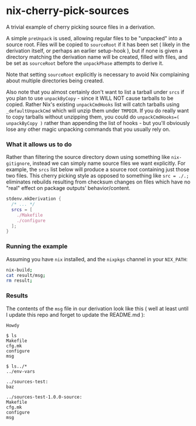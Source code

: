 # nix-cherry-pick-sources
A trivial example of cherry picking source files in a derivation.

A simple `preUnpack` is used, allowing regular files to be "unpacked" into a source root.
Files will be copied to `sourceRoot` if it has been set ( likely in the derivation itself, or perhaps an earlier setup-hook ), but if none is given a directory matching the derivation name will be created, filled with files, and be set as `sourceRoot` before the `unpackPhase` attempts to derive it.

Note that setting `sourceRoot` explicitly is necessary to avoid Nix complaining about multiple directories being created.

Also note that you almost certainly don't want to list a tarball under `srcs` if you plan to use `unpackByCopy` - since it WILL NOT cause tarballs to be copied. Rather Nix's existing `unpackCmdHooks` list will catch tarballs using `_defaultUnpackCmd` which will unzip them under `TMPDIR`. If you do really want to copy tarballs without unzipping them, you could do `unpackCmdHooks=( unpackByCopy )` rather than appending the list of hooks - but you'll obviously lose any other magic unpacking commands that you usually rely on.

### What it allows us to do
Rather than filtering the source directory down using something like `nix-gitignore`, instead we can simply name source files we want explicitly. For example, the `srcs` list below will produce a source root containing just those two files. This cherry picking style as opposed to something like `src = ./.;` eliminates rebuilds resulting from checksum changes on files which have no "real" effect on package outputs' behavior/content.

```nix
stdenv.mkDerivation {
  /* ... */
  srcs = [
    ./Makefile
    ./configure
  ];
}
```

### Running the example
Assuming you have `nix` installed, and the `nixpkgs` channel in your `NIX_PATH`:

```sh
nix-build;
cat result/msg;
rm result;
```

### Results
The contents of the `msg` file in our derivation look like this ( well at least until I update this repo and forget to update the README.md ):

```
Howdy

$ ls
Makefile
cfg.mk
configure
msg

$ ls../*
../env-vars

../sources-test:
baz

../sources-test-1.0.0-source:
Makefile
cfg.mk
configure
msg
```
